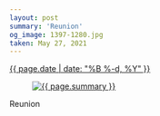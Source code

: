 ```yaml
---
layout: post
summary: 'Reunion'
og_image: 1397-1280.jpg
taken: May 27, 2021
---
```


<div class="post">
 <time>
  <a href="/1397">
   {{ page.date | date: "%B %-d, %Y" }}
  </a>
 </time>
 <a href="/1397">
  <figure data-taken="5/27/2021">
   <img alt="{{ page.summary }}" sizes="(min-width: 700px) 50vw, calc(100vw - 2rem)" src="{{ site.assets_url }}/1397-640.jpg" srcset="{{ site.assets_url }}/1397-320.jpg 320w, {{ site.assets_url }}/1397-640.jpg 640w, {{ site.assets_url }}/1397-960.jpg 960w, {{ site.assets_url }}/1397-1280.jpg 1280w"/>
  </figure>
 </a>
 <span>
  Reunion
 </span>
</div>
